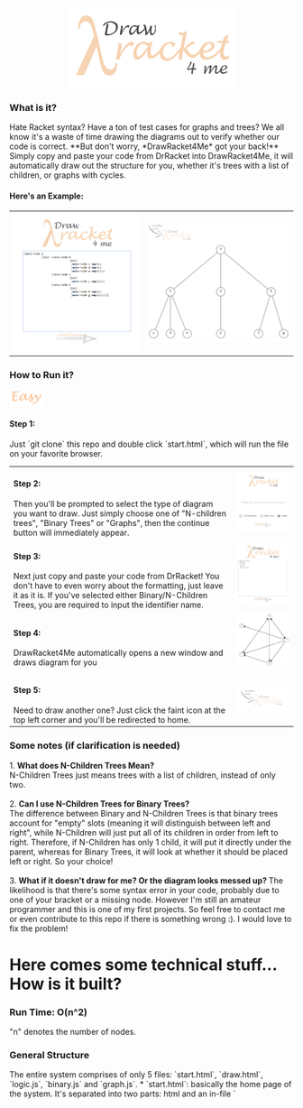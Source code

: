 <h3 align = "center">
<img src = "images/logo2.png" width = "300px">
</h3>

<h3> What is it? </h3>
Hate Racket syntax? Have a ton of test cases for graphs and trees? 
We all know it's a waste of time drawing the diagrams out to verify whether our code is correct. 
**But don't worry, *DrawRacket4Me* got your back!**<br>
Simply copy and paste your code from DrRacket into DrawRacket4Me, it will automatically draw out the structure for you, whether it's trees with a list of children, or graphs with cycles. <br>

<h4> Here's an Example:</h4>
<table>
<tr>
<td> <img src = "images/demo_code1.PNG" width = "350px"></td> <td> <img src = "images/demo_tree1.PNG" width = "400px"> </td>
</tr>
</table>

<h3> How to Run it? </h3>
<img src = "images/easy.png" width = "60px">
<h4> Step 1:</h4>
Just `git clone` this repo and double click `start.html`, which will run the file on your favorite browser.
<table>
<tr>
<td width = "380px"> <h4> Step 2: </h4> Then you'll be prompted to select the type of diagram you want to draw. Just simply choose one of "N-children trees", "Binary Trees" or "Graphs", then the continue button will immediately appear.<br>
</td>
<td><img src = "images/demo_1.PNG" width = "400px"></td>
</tr>
<tr>
<td width = "380px"> <h4> Step 3: </h4> Next just copy and paste your code from DrRacket! You don't have to even worry about the formatting, just leave it as it is. If you've selected either Binary/N-Children Trees, you are required to input the identifier name. <br> </td>
<td><img src = "images/demo_2.PNG" width = "400px"></td>
</tr>
<tr>
<td width = "380px"> <h4> Step 4: </h4> DrawRacket4Me automatically opens a new window and draws diagram for you<br> </td>
<td><img src = "images/demo_3.PNG" width = "400px"></td>
</tr>
<tr>
<td width = "380px"> <h4> Step 5: </h4> Need to draw another one? Just click the faint icon at the top left corner and you'll be redirected to home.<br></td>
<td><img src = "images/demo_5.PNG" width = "400px"></td>
</tr>
</table>

<h3> Some notes (if clarification is needed) </h3>
1. <strong> What does N-Children Trees Mean? </strong> <br>
   N-Children Trees just means trees with a list of children, instead of only two. <br> <br>
2. <strong> Can I use N-Children Trees for Binary Trees? </strong> <br> The difference between Binary and N-Children Trees is that binary trees account for "empty" slots (meaning it will distinguish between left and right", while N-Children will just put all of its children in order from left to right. Therefore, if N-Children has only 1 child, it will put it directly under the parent, whereas for Binary Trees, it will look at whether it should be placed left or right. So your choice! <br> <br>
3. <strong> What if it doesn't draw for me? Or the diagram looks messed up? </strong> The likelihood is that there's some syntax error in your code, probably due to one of your bracket or a missing node. However I'm still an amateur programmer and this is one of my first projects. So feel free to contact me or even contribute to this repo if there is something wrong :). I would love to fix the problem!

<h1> Here comes some technical stuff... How is it built? </h1>
<h3>Run Time: O(n^2) </h3>
"n" denotes the number of nodes.

<h3> General Structure </h3>
The entire system comprises of only 5 files: `start.html`, `draw.html`, `logic.js`, `binary.js` and `graph.js`.
* `start.html`: basically the home page of the system. It's separated into two parts: html and an in-file `<script>`. The javascript included in this file does not contribute to the logic, only the UI. Shortly put, it basically makes DrawRacket4Me look pretty.
* `draw.html`: the entire page is pretty much an html5 canvas, with a logo that redirect back to `start.html`. It also has an in-file `<script>`, which calls functions from `logic.js`, `binary.js` or `graph.js`. 
* `logic.js`, `binary.js`, `graph.js`: you can look at these three files as the brain of the system. They include functions that parse through your racket code then design and draw the desired diagram for you.

<h3> Logic/Algorithm </h3>
1. **N-Children Trees** `logic.js`
   - Parsing:
      - Parsing process is separated into 5 stages:
      ```javascript
      var ProgressStage = {
        OPENBRACKET: 1, 
        CONSTRUCTOR: 2,
        IDENTIFIER: 3, 
        ARGUMENTS: 4, 
        CLOSEBRACKET: 5 
      }
      ```
      - Function `process(block, identity)` loops through every character of block, which is the code user has entered and determines which stage we should head to. For example, when we hit an open bracket, we need to immediately go to CONSTRUCTOR, because either "list" or "make" should follow. "Identity" is the identifier name, and is used to verify the syntax of user's Racket code.
      - While parsing, the function also collects useful information, which includes: data of each node, which layer the node is at and the node's path. Root has a path of "0"; the first child of root has a path of "00"; the third child of the second child of root has a path of "021". The benefit of this denotation is that we can easily deduce the path of a node's closest sibling and parent. For example, if a node's path is "03251", we know its parent has to be "0325"; its older sibling has to be "03250" and its younger sibling has to be "03252". This information is essential in locating where the node is. <br>
         - **How do we find layer and path?** <br>
            - We know that whenever we hit a `(list)` constructor, a new layer from the current layer has been opened. Let our current path be denoted `path[]`, then the very next node we are processing would have a path of `path.push(0)`, because it has to be the first child of the node we have just gone past by. <br>
            - Layers would keep opening until a closing bracket is hit, which means the node we have just processed is a leaf child (since it does not open a new list of children anymore). This implies that if the next non-space/newline character is an open bracket, we should head to CONSTRUCTOR and expect a `make-node`. This would be the previous node's sibling and its path would simply be `path[path.length-1] += 1'`, as forementioned. However what if the next character is also a close bracket? <br>
            - Here's the trick. The first open bracket will always be for constructing the actual node and the next one will always be for opening a new list. Since close brackets need to match up with open brackets, this means every odd index (starting from 1) of closing brackets would be closing a `make-node` while every even index of closing brackets would be closing a list, aka a layer. Now, if we know when the layer has been closed, we know everything because we can just `path.pop()` until the desired layer has been reached. <br>
            - When we reach the desired layer, our path at that type would simply be the node's closest, older sibling, and just as forementioned, we can get the current node's path. <br>
      - All of this useful information is stored in the `arguments[]` array. We then simply do some clean up of the information and stores it in a new `info[]` array, and pass the new array to `getSibling (info)`.
  - Get Coordinates:
      - **Feeding/Preparing the array:** This step makes our x-y coordinates calculation much easier. After preparation, for an arbitrary node, denoted `info[i]` looks like: `info[i][0]` contains the node's actual data, `info[i][1]` is node's path as string, `info[i][2]` stores the # of siblings for this node, `info[i][3]` is the width of the window this node should occupy which is yet to be calculated, `info[i][4]` is node's x-coordinate yet to be calculated and `info[i][5]` is the y-coordinate yet to be calculated. Now, for our root node `info[0]`, we know it occupies the entire window's width; its x-coordinate should be right in the middle (`window.innerWidth/2`) and we can set the y-coordinate to be an arbitrary value that looks good.
      - **Calculating the coordinates:** There are three cases:
         1. Current node has a `path.length` of previous node's `path.length + 1`. This implies this node is previous node's child. Recall that for the previous node, we would have the following information: its data; its path; its number of siblings the width of window it occupies; its x-coordinate and its y-coordinate, and for the current node, we know: its data; its path and its number of siblings. Thus to get the current node's x-coordinate, we simply get previous node's occupy width and divide it by current node's number of siblings. This is the new occupy width of our current node, and its x coordinate would simply be the at the middle of our first "chunk", which is expressed as new_x:
         ```javascript 
            var siblings = info[i][2];
            var index = parseInt(info[i][1].charAt(info[i][1].length-1));
            var layer = (info[i][1].length + 1)/2 - 1;
            var width = info[i-1][3];
            var x_coordinate = info[i-1][4];
            var occupy_width = width/siblings;

            var new_x = x_coordinate + (index - siblings/2 + 0.5)*occupy_width;
         ```
         2. Current node has the same `path.length` as the previous node. This implies that this node is previous node's sibling. To get its x-coordinate, we add a "width" to the previous node's x-coordinate.
         3. Neither! We must find one if the node's siblings (if we do a nested loop from index 0, we will always find the current node's oldest sibling). Just like the previous case, instead of adding 1x width, we add Nx width, where N is basically "how young" this node is relative to the oldest sibling (which has an N of 0).
      - All of this is then stored in the `info[]` array, which is then passed to `drawTree (info)`.
   - Draw diagram:
      - Drawing the lines: we must do this before drawing our circles (nodes) because the lines will overlap the circles and look ugly. Lines are always draw from the parent to its children. Thus for each node, we simply find its parent and draws it from the x,y coordinate of the parent to itself. To make the algorithm faster, we can test whether the parent is right before the current node, which decreases the amount of double looping needed. <br>
      - Drawing the nodes: basically using canvas to draw a circle, `filleStyle = "white"`. <br>
      - Putting down the data: gets the "letters" from our `info[]` and fills it onto the nodes. <br>
   - **AND THAT'S ALL FOR N-CHILDREN TREES!**

=======
      
   - **AND THAT'S ALL FOR N-CHILDREN TREES!**
<br>
2. **Binary Trees** `binary.js`
   - Parsing:
      - Follows similar steps to how we would parse an N-Children Tree. However what's different this time is that instead of storing the path in the arguments while parsing, we process the path after all the arguments have been collected. The reason for doing so is that the concept of a binary tree and an N-Children tree is slightly different (read more on it in "notes" section). A typical racket code for a binary tree with a root and right child looks like `(make-node a empty (make-node b empty empty))`. It could also look like `(make-node a 1 empty (make-node b 2 empty empty))`. Thus unlike N-Children trees, "empty" could be seen as a constructor, but without an opening bracket. Therefore there's no way of us knowing whether the character we are processing at the moment belongs to the data (e.g. "a", or the key-value pair "a, 1") or signifies that it's an empty node (unless we set an accumulator but that's messy). So here's my strategy:
      - We parse through the racket code and collect every single argument just like we would do in N-Children trees, where whenever we hit a space, we place a "," and adds the character to the current argument, until we hit an opening bracket; then we add the rest of the arguments to a new array. For example if we have `(make-node a 1 empty (make-node b 2 empty empty))`, our `arguments[]` would look like `arguments[0] = "a,1,empty"`, `arguments[1] = "b,2,empty,empty"`. 
      - Here's an important case to consider: `(make-node a (make-node b (make-node c empty empty) empty) empty)`; our `arguments[]` would look like: `arguments[0] = "a"`, `arguments[1] = "b"`, `arguments[2] = "c,empty,empty"`, `arguments[3] = "empty"` and `arguments[4] = "empty"`. We will come back to this one later.
   - Processing the arguments:
      - This is the stage where we get the path of each node. Since we are reusing our drawing strategy from N-Children trees, our denotation for the paths has to be the same. The difference here is "empty" would be treated as a child. So even if a node has no siblings, if it were to be placed on the right side, it would have an index of "1". 
      - The thing to remember here is when we are looping through each argument, we are actually finding the path for the next node. For example if the current argument we are processing has no "empty" string, we know that the very next node has to be its child, placed at the left. Then clearly there emerge 3 cases:
         1. No "empty": <br>
            As forementioned, the very next node is the left child so we append "0" to the path.
         2. One "empty": <br>
            This means the very next node would be likely be the right child. However going back to our important case, we see that there exist 2 edge cases. One of them been that the entire argument itself == "empty" and the second one is that the very next argument also == "empty". So in our first edge case (where the very next argument is a filled node), we need to set a counter++, because the very next argument would need to find the closest node, while deducting the counter by 1, that has no "empty" and the counter == 0, which would be its parent. We then append "1" to it because it has to be a right child. Here's the code:
            ```javascript
             else if (countEmpty == 1){
               //the next node is the right child unless it's completely empty

               if(node == "empty"){
                 //meaning the right side of arguments[i-1] is empty (filled); 
                 //thus the very next argument has to find the first element
                 //with 0 empty while count == 0;
                 if(next == "empty"){
                   count++;
                   continue;
                 }else{
                   var tmp = count;
                   for (var j = i-1; j >= 0; j--){
                     var prev = arguments[j];
                     var countEmptyII = (prev.match(/empty/g)  || []).length;
                     if(countEmptyII == 0){
                         if (count == 0){
                           path[i+1] = info[j][1] + ",1";
                           info[i+1] = new Array(next, path[i+1], 2, 
                           window.innerWidth, window.innerWidth, window.innerHeight);
                           arguments[j] = arguments[j] + ",empty";
                           console.log(arguments[j]);
                           count = tmp;
                           break;
                         }else{
                           count--;
                         }
                     }
                   }
                 }
               }
              ```
           If the next argument is also empty, we add1 to the counter and continue.
        3. Two "empty": <br>
           This just means that this node is a leaf node. Thus the path for the very next argument, we need to do the same as the previous case and find the right parent by manipulating the counter. The reason we set a "tmp" to the counter is that we don't want to lose our "count" everytime we have to go back.
     - After this process, we would have our path, which has the exact same denotation as what we had for Binary Trees.
  - Then getting the x,y coordinate and drawing the actual tree becomes a piece of cake; we are just reusing the same code as what we had before! <br>
  
3. **Graphs** `graph.js`
   - Parsing
      - The parsing process for graphs are A LOT easier than trees, because the only constructor it has is "(list)", and the brackets for every single graph have the same formatting. Here's a clearer explanation:
      ```javascript
      /*
         There are two types of constructing a graph:
         '((A (B C D))
           (B (E F G))
           (C (D B E))) ... or

         (list (list A (list B C D))
               (list B (list E F G))
               (list C (list D B E)))

         Note that graph always opens with 1 extra bracket. The brackets
         in the middle come in 2 pairs, and each node has 2 pairs.
      */
      ```
      - The only 2 stages we ever needed were OPENBRACKET and ARGUMENTS, because CLOSEBRACKETS come in pair with OPENBRACKET, and we can only open the brackets in one particular way for graphs. We don't need identifiers or constructors because there is none, and the only constructor is "list".
      - This way we can easily store all of our arguments in a `arguments[]`. In the example above, our `arguments[]` would look like: `arguments[0] = [A, B, C, D]`, `arguments[1] = [B, E, F, G]` etc. Moreover, we know that the first element of each arguments is the origin node, whereas the rest is the destination node from this one particular origin node.
   - Getting the Coordinates
      - Getting the coordinates for each node is also super easy for graphs because it honestly doesn't matter where we place the circles. As long as all the path are correct, it would be fine. However, to make our lives simpler, we choose to place the nodes in a circle (so 3 nodes form a triangle, 5 nodes form a pentagon etc.), which is very easy to calculate with basic trig.
   - Drawing the Graph
      - Drawing the lines, the nodes and filling in the data are very simple. However the difficult thing is drawing arrows. The simplest we can make thie problem be is to have the arrowhead as a triangle and rotate it, then drawing the arrowhead ON the circumference of our circles. There contain 2 problems: at which angle, and at what coordinates should we draw the arrowhead? To get the angle, we need our destination x-y coordinates and our origin x-y coordinates, then use arctan to find the angle in radians, called theta. However a more important angle would be phi, which is `Math.abs(theta)`. By using basic trig and knowing which quadrant we are in (which can be deduced from whether the destination x-y coordinates are greater or less than the origin x-y coordinates), we can find the desired information. The rest is all math but here's a snippet of the code:
      ```javascript
      \\example on how to get the coordinates at which we draw the arrows
      else if (desty > starty && destx < startx){
        destx = destx + CIRCLE_RADIUS*Math.cos(phi);
        desty = desty - CIRCLE_RADIUS*Math.sin(phi);
      }
      \\example on at which angle we should rotate the arrow by
      else if (desty > starty && destx < startx){
        destx = destx + CIRCLE_RADIUS*Math.cos(phi);
        desty = desty - CIRCLE_RADIUS*Math.sin(phi);
        phi = Math.PI + (Math.PI/2 - phi);
      }
      ```
   - **AND THAT'S IT FOR GRAPHS!**
   
----
**NOTE**: This had been a fun project for me over the winter break after my 1A term as a CS student at Waterloo. I'm an amateur in CS and in fact, I have never really programmed (apart from some basic html/css stuff) before coming to university. A lot of this is pretty much me messing around with javascript and coming up with a super ratchet but entertaining solution. There're definitely way faster and way better solutions out there and if you found any bugs/errors or if you have a completely better way of dealing with this, please feel free to contact/make pull requests! :D
